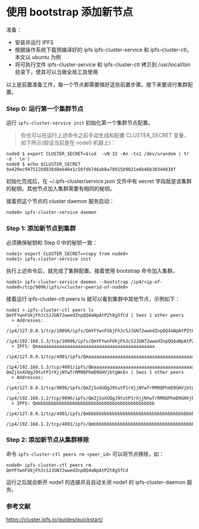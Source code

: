 # 使用 bootstrap 添加新节点

准备：

-  安装并运行 IPFS
-  根据操作系统下载预编译好的 ipfs ipfs-cluster-service 和 ipfs-cluster-ctl，本文以 ubuntu 为例
-  将可执行文件 ipfs-cluster-service 和 ipfs-cluster-ctl 拷贝到 /usr/local/bin 目录下，使其可以当做全局工具使用

以上是前置准备工作，每一个节点都需要做好这些前置步骤。接下来要进行集群配置。


### Step 0: 运行第一个集群节点

运行 ` ipfs-cluster-service init ` 初始化第一个集群节点配置。

> 你也可以在运行上述命令之前手动生成和配置 CLUSTER_SECRET 变量，如下所示(假设当前是在 node0 机器上)：
```
node0 $ export CLUSTER_SECRET=$(od  -vN 32 -An -tx1 /dev/urandom | tr -d ' \n')
node0 $ echo $CLUSTER_SECRET
9a420ec947512b8836d8eb46e1c56fdb746ab8a78015b9821e6b46b38344038f
```

初始化完成后，在 ~/.ipfs-cluster/service.json 文件中有  secret 字段就是该集群的秘钥。其他节点加入集群需要有相同的秘钥。

接着把这个节点的 cluster daemon 服务启动：

```
node0> ipfs-cluster-service daemon
```

### Step 1: 添加新节点到集群

必须确保秘钥和 Step 0 中的秘钥一致：

```
node1> export CLUSTER_SECRET=<copy from node0>
node1> ipfs-cluster-service init
```

执行上述命令后，就完成了集群配置。接着使用 bootstrap 命令加入集群。

```
node1> ipfs-cluster-service daemon --bootstrap /ip4/<ip-of-node0>/tcp/9096/ipfs/<cluster-peerid-of-node0>
```

接着运行 ipfs-cluster-ctl peers ls 就可以看到集群中其他节点，示例如下：

```
node1 > ipfs-cluster-ctl peers ls
QmYFYwnFUkjFhJcSJJGN72wwedZnpQQ4aNpAtPZt8g5fCd | Sees 1 other peers
  > Addresses:
    - /ip4/127.0.0.1/tcp/10096/ipfs/QmYFYwnFUkjFhJcSJJGN72wwedZnpQQ4aNpAtPZt8g5fCd
    - /ip4/192.168.1.3/tcp/10096/ipfs/QmYFYwnFUkjFhJcSJJGN72wwedZnpQQ4aNpAtPZt8g5fCd
  > IPFS: Qmaaaaaaaaaaaaaaaaaaaaaaaaaaaaaaaaaaaaaaaaaaaa
    - /ip4/127.0.0.1/tcp/4001/ipfs/Qmaaaaaaaaaaaaaaaaaaaaaaaaaaaaaaaaaaaaaaaaaaaa
    - /ip4/192.168.1.3/tcp/4001/ipfs/Qmaaaaaaaaaaaaaaaaaaaaaaaaaaaaaaaaaaaaaaaaaaaa
QmZjSoXUQgJ9tutP1rXjjNYwTrRM9QPhmD9GHVjbtgWxEn | Sees 1 other peers
  > Addresses:
    - /ip4/127.0.0.1/tcp/9096/ipfs/QmZjSoXUQgJ9tutP1rXjjNYwTrRM9QPhmD9GHVjbtgWxEn
    - /ip4/192.168.1.2/tcp/9096/ipfs/QmZjSoXUQgJ9tutP1rXjjNYwTrRM9QPhmD9GHVjbtgWxEn
  > IPFS: Qmbbbbbbbbbbbbbbbbbbbbbbbbbbbbbbbbbbbbbbbbbbbb
    - /ip4/127.0.0.1/tcp/4001/ipfs/Qmbbbbbbbbbbbbbbbbbbbbbbbbbbbbbbbbbbbbbbbbbbbb
    - /ip4/192.168.1.2/tcp/4001/ipfs/Qmbbbbbbbbbbbbbbbbbbbbbbbbbbbbbbbbbbbbbbbbbbbb
```

### Step 2: 添加新节点从集群移除

命令 `ipfs-cluster-ctl peers rm <peer_id>` 可以将节点移除，如：

```
node0> ipfs-cluster-ctl peers rm QmYFYwnFUkjFhJcSJJGN72wwedZnpQQ4aNpAtPZt8g5fCd
```

运行之后就会断开 node1 的连接并且自动关闭 node1 的 ipfs-cluster-daemon 服务。

### 参考文献

https://cluster.ipfs.io/guides/quickstart/

